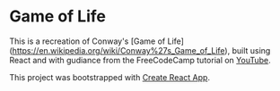 # Game of Life

This is a recreation of Conway's [Game of Life] (https://en.wikipedia.org/wiki/Conway%27s_Game_of_Life), built using React and with gudiance from the FreeCodeCamp tutorial on [YouTube](https://www.youtube.com/watch?v=PM0_Er3SvFQ&index=16&list=PLWKjhJtqVAbmDGFE_pZ-PDJ1GWe3KtT-M).

This project was bootstrapped with [Create React App](https://github.com/facebookincubator/create-react-app).

